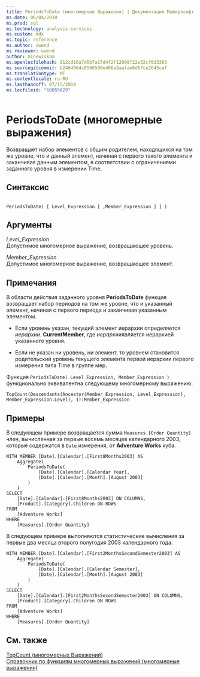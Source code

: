 ```yaml
---
title: PeriodsToDate (многомерные Выражения) | Документация Майкрософт
ms.date: 06/04/2018
ms.prod: sql
ms.technology: analysis-services
ms.custom: mdx
ms.topic: reference
ms.author: owend
ms.reviewer: owend
author: minewiskan
ms.openlocfilehash: 812cd16a7d6b7a17d4f2f12098f22e32cf0d3363
ms.sourcegitcommit: b2464064c0566590e486a3aafae6d67ce2645cef
ms.translationtype: MT
ms.contentlocale: ru-RU
ms.lasthandoff: 07/15/2019
ms.locfileid: "68055629"
---
```

# <a name="periodstodate-mdx"></a>PeriodsToDate (многомерные выражения)


  Возвращает набор элементов с общим родителем, находящихся на том же уровне, что и данный элемент, начиная с первого такого элемента и заканчивая данным элементом, в соответствии с ограничениями заданного уровня в измерении Time.  
  
## <a name="syntax"></a>Синтаксис  
  
```  
  
PeriodsToDate( [ Level_Expression [ ,Member_Expression ] ] )  
```  
  
## <a name="arguments"></a>Аргументы  
 *Level_Expression*  
 Допустимое многомерное выражение, возвращающее уровень.  
  
 *Member_Expression*  
 Допустимое многомерное выражение, возвращающее элемент.  
  
## <a name="remarks"></a>Примечания  
 В области действия заданного уровня **PeriodsToDate** функция возвращает набор периодов на том же уровне, что и указанный элемент, начиная с первого периода и заканчивая указанным элементом.  
  
-   Если уровень указан, текущий элемент иерархии определяется *иерархии*. **CurrentMember**, где *иерархии*является иерархией указанного уровня.  
  
-   Если не указан ни уровень, ни элемент, то уровнем становится родительский уровень текущего элемента первой иерархии первого измерения типа Time в группе мер.  
  
 Функция `PeriodsToDate( Level_Expression, Member_Expression )` функционально эквивалентна следующему многомерному выражению:  
  
 `TopCount(Descendants(Ancestor(Member_Expression, Level_Expression), Member_Expression.Level), 1):Member_Expression`  
  
## <a name="examples"></a>Примеры  
 В следующем примере возвращается сумма `Measures.[Order Quantity]` член, вычисленная за первые восемь месяцев календарного 2003, которые содержатся в `Date` измерения, от **Adventure Works** куба.  
  
```  
WITH MEMBER [Date].[Calendar].[First8Months2003] AS  
    Aggregate(  
        PeriodsToDate(  
            [Date].[Calendar].[Calendar Year],   
            [Date].[Calendar].[Month].[August 2003]  
        )  
    )  
SELECT   
    [Date].[Calendar].[First8Months2003] ON COLUMNS,  
    [Product].[Category].Children ON ROWS  
FROM  
    [Adventure Works]  
WHERE  
    [Measures].[Order Quantity]  
```  
  
 В следующем примере выполняются статистические вычисления за первые два месяца второго полугодия 2003 календарного года.  
  
```  
WITH MEMBER [Date].[Calendar].[First2MonthsSecondSemester2003] AS  
    Aggregate(  
        PeriodsToDate(  
            [Date].[Calendar].[Calendar Semester],   
            [Date].[Calendar].[Month].[August 2003]  
        )  
    )  
SELECT   
    [Date].[Calendar].[First2MonthsSecondSemester2003] ON COLUMNS,  
    [Product].[Category].Children ON ROWS  
FROM  
    [Adventure Works]  
WHERE  
    [Measures].[Order Quantity]  
```  
  
## <a name="see-also"></a>См. также  
 [TopCount &#40;многомерных Выражений&#41;](../mdx/topcount-mdx.md)   
 [Справочник по функциям многомерных выражений (многомерные выражения)](../mdx/mdx-function-reference-mdx.md)  
  
  
